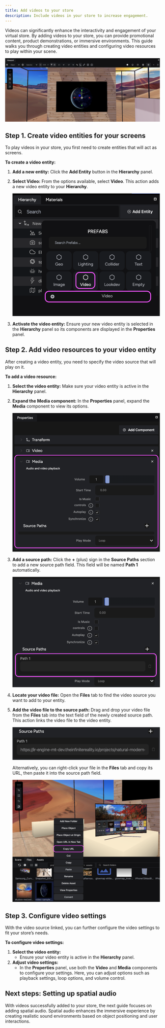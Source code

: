 ```yaml
---
title: Add videos to your store
description: Include videos in your store to increase engagement.
---
```


Videos can significantly enhance the interactivity and engagement of your virtual store. By adding videos to your store, you can provide promotional content, product demonstrations, or immersive environments. This guide walks you through creating video entities and configuring video resources to play within your scene.

![Example of a video on a screen](../../../../assets/images/tutorials-and-examples/build-an-ecommerce-store-with-shopify-integration/add-videos-to-your-store/video-screen-example.png)

## Step 1. Create video entities for your screens

To play videos in your store, you first need to create entities that will act as screens.

**To create a video entity:**

1. **Add a new entity:** Click the **Add Entity** button in the **Hierarchy** panel.
2. **Select Video:** From the options available, select **Video**. This action adds a new video entity to your **Hierarchy**.

    ![Adding a Video entity](../../../../assets/images/tutorials-and-examples/build-an-ecommerce-store-with-shopify-integration/add-videos-to-your-store/add-video-entity.png)

3. **Activate the video entity:** Ensure your new video entity is selected in the **Hierarchy** panel so its components are displayed in the **Properties** panel.

## Step 2. Add video resources to your video entity

After creating a video entity, you need to specify the video source that will play on it.

**To add a video resource:**

1. **Select the video entity:** Make sure your video entity is active in the **Hierarchy** panel.
2. **Expand the Media component:** In the **Properties** panel, expand the **Media** component to view its options.

    ![Media component properties](../../../../assets/images/tutorials-and-examples/build-an-ecommerce-store-with-shopify-integration/add-videos-to-your-store/media-component-properties.png)

3. **Add a source path:** Click the **+** (plus) sign in the **Source Paths** section to add a new source path field. This field will be named **Path 1** automatically.

    ![Source Path field for your video file](../../../../assets/images/tutorials-and-examples/build-an-ecommerce-store-with-shopify-integration/add-videos-to-your-store/video-source-path-field.png)

4. **Locate your video file:** Open the **Files** tab to find the video source you want to add to your entity.
5. **Add the video file to the source path:** Drag and drop your video file from the **Files** tab into the text field of the newly created source path. This action links the video file to the video entity.

    ![Video file linked to Source Path](../../../../assets/images/tutorials-and-examples/build-an-ecommerce-store-with-shopify-integration/add-videos-to-your-store/video-file-linked-source-path.png)

    Alternatively, you can right-click your file in the **Files** tab and copy its URL, then paste it into the source path field.

    ![Copy URL options on a file](../../../../assets/images/tutorials-and-examples/build-an-ecommerce-store-with-shopify-integration/add-videos-to-your-store/copy-url-options-file.png)

## Step 3. Configure video settings

With the video source linked, you can further configure the video settings to fit your store’s needs.

**To configure video settings:**

1. **Select the video entity:**
    - Ensure your video entity is active in the **Hierarchy** panel.
2. **Adjust video settings:**
    - In the **Properties** panel, use both the **Video** and **Media** components to configure your settings. Here, you can adjust options such as playback settings, loop options, and volume control.

## Next steps: Setting up spatial audio

With videos successfully added to your store, the next guide focuses on adding spatial audio. Spatial audio enhances the immersive experience by creating realistic sound environments based on object positioning and user interactions.
